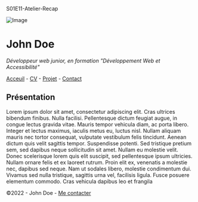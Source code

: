 S01E11-Atelier-Recap

![Image](https://cdn.discordapp.com/attachments/1208043598558400513/1215577342060003338/image.png?ex=65fd419e&is=65eacc9e&hm=49eb395d3af443bd8ce47c404f203635e72e023da201ef21c55a3df8a0b04373&)


# John Doe


*Développeur web junior, en formation "Développement Web et Accessibilité"*

[Acceuil]() - [CV](CV.MD) - [Projet](projets.md) - [Contact](contact.md)

## Présentation

Lorem ipsum dolor sit amet, consectetur adipiscing elit. Cras ultrices bibendum finibus. Nulla facilisi. Pellentesque dictum feugiat augue, in congue lectus gravida vitae. Mauris tempor vehicula diam, ac porta libero. Integer et lectus maximus, iaculis metus eu, luctus nisl. Nullam aliquam mauris nec tortor consequat, vulputate vestibulum felis
tincidunt. Aenean dictum quis velit sagittis tempor. Suspendisse potenti. Sed tristique pretium sem, sed dapibus neque sollicitudin sit amet. Nullam eu molestie velit. Donec scelerisque lorem quis elit suscipit, sed pellentesque ipsum ultricies. Nullam ornare felis et ex laoreet rutrum. Proin elit ex, venenatis a molestie nec, dapibus sed neque. Nam ut sodales libero, molestie condimentum dui. Vivamus sed nulla tristique,
sagittis urna vel, facilisis ligula. Fusce posuere elementum commodo. Cras vehicula dapibus leo et frangila



©2022 - John Doe - [Me contacter](/contact.md)
